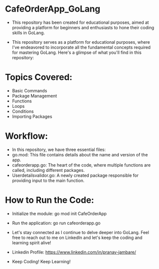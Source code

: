# CafeOrderApp_GoLang
- This repository has been created for educational purposes, aimed at providing a platform for beginners and enthusiasts to hone their coding skills in GoLang.

- This repository serves as a platform for educational purposes, where I've endeavored to incorporate all the fundamental concepts required for mastering GoLang. Here's a glimpse of what you'll find in this repository:

# Topics Covered:
- Basic Commands
- Package Management
- Functions
- Loops
- Conditions
- Importing Packages

# Workflow:
- In this repository, we have three essential files:
- go.mod: This file contains details about the name and version of the app.
- cafeorderapp.go: The heart of the code, where multiple functions are called, including different packages.
- Userdetailsvalidor.go: A newly created package responsible for providing input to the main function.

# How to Run the Code:
- Initialize the module: go mod init CafeOrderApp
- Run the application: go run cafeorderapp.go

- Let's stay connected as I continue to delve deeper into GoLang. Feel free to reach out to me on LinkedIn and let's keep the coding and learning spirit alive!

- Linkedin Profile: https://www.linkedin.com/in/pranav-jambare/

- Keep Coding! Keep Learning!
